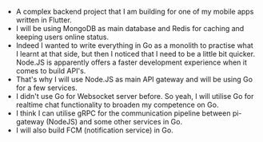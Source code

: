 - A complex backend project that I am building for one of my mobile apps written in Flutter.
- I will be using MongoDB as main database and Redis for caching and keeping users online status.
- Indeed I wanted to write everything in Go as a monolith to practise what I learnt at that side, but then I noticed that I need to be a little bit quicker. Node.JS is apparently offers a faster development experience when it comes to build API's.
- That's why I will use Node.JS as main API gateway and will be using Go for a few services.
- I didn't use Go for Websocket server before. So yeah, I will utilise Go for realtime chat functionality to broaden my competence on Go.
- I think I can utilise gRPC for the communication pipeline between pi-gateway (NodeJS) and some other services in Go.
- I will also build FCM (notification service) in Go.
